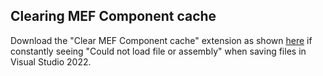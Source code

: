 ## Clearing MEF Component cache 

Download the "Clear MEF Component cache" extension as shown [here](https://learn.microsoft.com/en-us/answers/questions/1571533/visual-studio-2022-could-not-load-file-or-assembly) if constantly seeing "Could not load file or assembly" when saving files in Visual Studio 2022.

